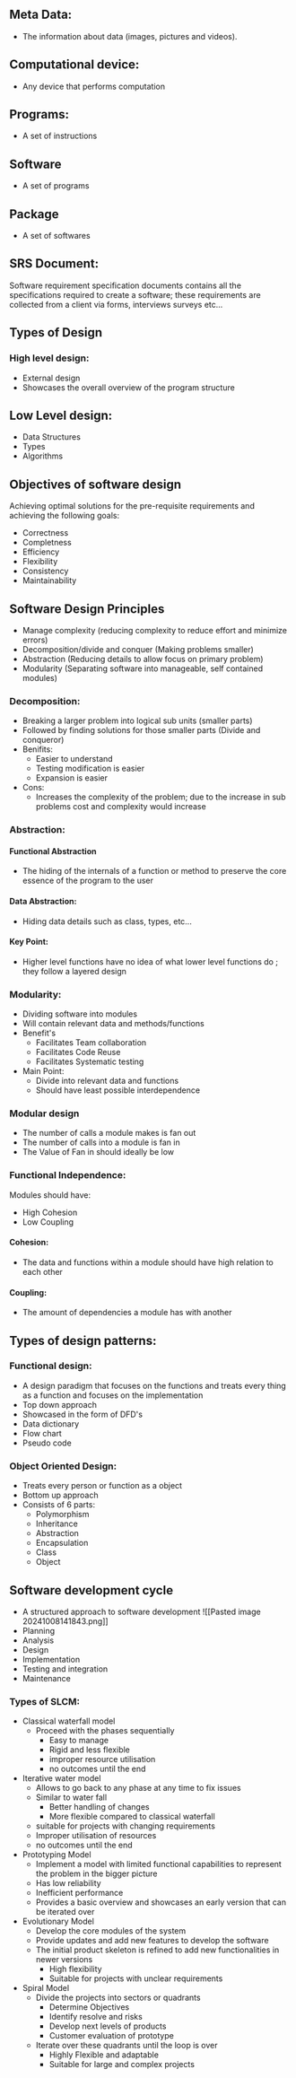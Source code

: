 ## Meta Data:
- The information about data (images, pictures and videos).


## Computational device:
- Any device that performs computation

## Programs:
- A set of instructions

## Software 
- A set of programs

## Package
- A set of softwares

## SRS Document:
Software requirement specification documents contains all the specifications required to create a software; these requirements are collected from a client via forms, interviews surveys etc...

## Types of Design

### High level design:
- External design
- Showcases the overall overview of the program structure

## Low Level design:
- Data Structures
- Types
- Algorithms
## Objectives of software design

Achieving optimal solutions for the pre-requisite requirements and achieving the following goals:
- Correctness
- Completness
- Efficiency
- Flexibility
- Consistency
- Maintainability


## Software Design Principles
- Manage complexity (reducing complexity to reduce effort and minimize errors)
- Decomposition/divide and conquer (Making problems smaller)
- Abstraction (Reducing details to allow focus on primary problem)
- Modularity (Separating software into manageable, self contained modules)


### Decomposition:
- Breaking a larger problem into logical sub units (smaller parts)
- Followed by finding solutions for those smaller parts (Divide and conqueror)
- Benifits:
	- Easier to understand
	- Testing modification is easier
	- Expansion is easier
- Cons:
	- Increases the complexity of the problem; due to the increase in sub problems cost and complexity would increase


### Abstraction:
#### Functional Abstraction
- The hiding of the internals of a function or method to preserve the core essence of the program to the user

#### Data Abstraction:
- Hiding data details such as class, types, etc...
#### Key Point:
- Higher level functions have no idea of what lower level functions do ; they follow a layered design


### Modularity:
- Dividing software into modules
- Will contain relevant data and methods/functions
- Benefit's
	- Facilitates Team collaboration
	- Facilitates Code Reuse
	- Facilitates Systematic testing
- Main Point:
	- Divide into relevant data and functions
	- Should have least possible interdependence 

### Modular design 
- The number of calls a module makes is fan out
- The number of calls into a module is fan in
- The Value of Fan in should ideally be low

### Functional Independence:

Modules should have:
- High Cohesion
- Low Coupling

#### Cohesion:
- The data and functions within a module should have high relation to each other

#### Coupling:
- The amount of dependencies a module has with another 
## Types of design patterns:

### Functional design:
- A design paradigm that focuses on the functions and treats every thing as a function and focuses on the implementation
- Top down approach
- Showcased in the form of DFD's
- Data dictionary
- Flow chart
- Pseudo code

### Object Oriented Design:
- Treats every person or function as a object 
- Bottom up approach
- Consists of 6 parts:
	- Polymorphism
	- Inheritance
	- Abstraction
	- Encapsulation
	- Class
	- Object

## Software development cycle
-  A structured approach to software development
![[Pasted image 20241008141843.png]]
- Planning
- Analysis
- Design
- Implementation
- Testing and integration
- Maintenance


### Types of SLCM:
- Classical waterfall model
	- Proceed with the phases sequentially
		- Easy to manage
		- Rigid and less flexible
		- improper resource utilisation
		- no outcomes until the end
- Iterative water model
	- Allows to go back to any phase at any time to fix issues
	- Similar to water fall
		- Better handling of changes
		- More flexible compared to classical waterfall 
	- suitable for projects with changing requirements
	- Improper utilisation of resources
	- no outcomes until the end
- Prototyping Model
	- Implement a model with limited functional capabilities to represent the problem in the bigger picture
	- Has low reliability 
	- Inefficient performance
	- Provides a basic overview and showcases an early version that can be iterated over
- Evolutionary Model
	- Develop the core modules of the system
	- Provide updates and add new features to develop the software
	- The initial product skeleton is refined to add new functionalities in newer versions
		- High flexibility
		- Suitable for projects with unclear requirements
- Spiral Model
	- Divide the projects into sectors or quadrants
		- Determine Objectives
		- Identify resolve and risks
		- Develop next levels of products
		- Customer evaluation of prototype
	- Iterate over these quadrants until the loop is over
		- Highly Flexible and adaptable
		- Suitable for large and complex projects

